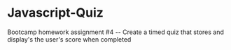 # Javascript-Quiz
Bootcamp homework assignment #4 -- Create a timed quiz that stores and display's the user's score when completed
